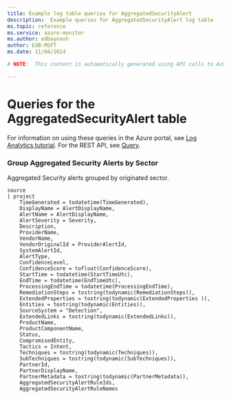 ```yaml
---
title: Example log table queries for AggregatedSecurityAlert
description:  Example queries for AggregatedSecurityAlert log table
ms.topic: reference
ms.service: azure-monitor
ms.author: edbaynash
author: EdB-MSFT
ms.date: 11/04/2024

# NOTE:  This content is automatically generated using API calls to Azure. Any edits made on these files will be overwritten in the next run of the script. 

---
```


# Queries for the AggregatedSecurityAlert table

For information on using these queries in the Azure portal, see [Log Analytics tutorial](/azure/azure-monitor/logs/log-analytics-tutorial). For the REST API, see [Query](/rest/api/loganalytics/query).


### Group Aggregated Security Alerts by Sector  


Aggregated Security alerts grouped by originated sector.  

```query
source
| project
    TimeGenerated = todatetime(TimeGenerated),
    DisplayName = AlertDisplayName,
    AlertName = AlertDisplayName,
    AlertSeverity = Severity,
    Description,
    ProviderName,
    VendorName,
    VendorOriginalId = ProviderAlertId,
    SystemAlertId,
    AlertType,
    ConfidenceLevel,
    ConfidenceScore = tofloat(ConfidenceScore),
    StartTime = todatetime(StartTimeUtc),
    EndTime = todatetime(EndTimeUtc),
    ProcessingEndTime = todatetime(ProcessingEndTime),
    RemediationSteps = tostring(todynamic(RemediationSteps)),
    ExtendedProperties = tostring(todynamic(ExtendedProperties )),
    Entities = tostring(todynamic(Entities)),
    SourceSystem = "Detection",
    ExtendedLinks = tostring(todynamic(ExtendedLinks)),
    ProductName,
    ProductComponentName,
    Status,
    CompromisedEntity,
    Tactics = Intent,
    Techniques = tostring(todynamic(Techniques)),
    SubTechniques = tostring(todynamic(SubTechniques)),
    PartnerId,
    PartnerDisplayName,
    PartnerMetadata = tostring(todynamic(PartnerMetadata)),
    AggregatedSecurityAlertRuleIds,
    AggregatedSecurityAlertRuleNames

```

